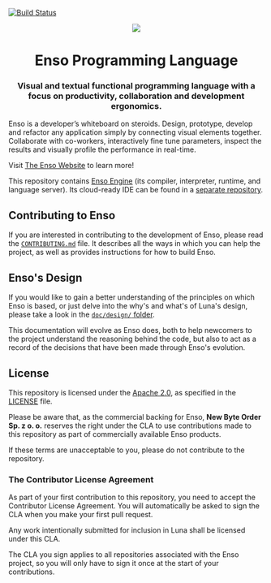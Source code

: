 [![Build Status](https://dev.azure.com/luna-lang/luna/_apis/build/status/luna.enso?branchName=master)](https://dev.azure.com/luna-lang/luna/_build/latest?definitionId=10&branchName=master)

<p align="center">
<img src="https://github.com/luna/luna-studio/raw/master/resources/logo.ico" 
style="margin: 0 auto;">
</p>
<h1 align="center">Enso Programming Language</h1>
<h3 align="center">
Visual and textual functional programming language with a focus on productivity,
collaboration and development ergonomics.
</h3>

Enso is a developer’s whiteboard on steroids. Design, prototype, develop and
refactor any application simply by connecting visual elements together.
Collaborate with co-workers, interactively fine tune parameters, inspect the
results and visually profile the performance in real-time.

Visit [The Enso Website](http://www.luna-lang.org) to learn more!

This repository contains [Enso Engine](engine/) (its compiler, 
interpreter, runtime, and language server). Its cloud-ready IDE can be found in
a [separate repository](https://github.com/luna/ide/).

## Contributing to Enso
If you are interested in contributing to the development of Enso, please read
the [`CONTRIBUTING.md`](./CONTRIBUTING.md) file. It describes all the ways in
which you can help the project, as well as provides instructions for how to
build Enso.

## Enso's Design
If you would like to gain a better understanding of the principles on which Enso
is based, or just delve into the why's and what's of Luna's design, please take
a look in the [`doc/design/` folder](./doc/design).

This documentation will evolve as Enso does, both to help newcomers to the
project understand the reasoning behind the code, but also to act as a record of
the decisions that have been made through Enso's evolution.

## License
This repository is licensed under the
[Apache 2.0](https://opensource.org/licenses/apache-2.0), as specified in the
[LICENSE](https://github.com/luna/luna/blob/master/LICENSE) file.

Please be aware that, as the commercial backing for Enso,
**New Byte Order Sp. z o. o.** reserves the right under the CLA to use
contributions made to this repository as part of commercially available Enso
products.

If these terms are unacceptable to you, please do not contribute to the
repository.

### The Contributor License Agreement
As part of your first contribution to this repository, you need to accept the
Contributor License Agreement. You will automatically be asked to sign the CLA
when you make your first pull request.

Any work intentionally submitted for inclusion in Luna shall be licensed under
this CLA.

The CLA you sign applies to all repositories associated with the Enso project,
so you will only have to sign it once at the start of your contributions.
